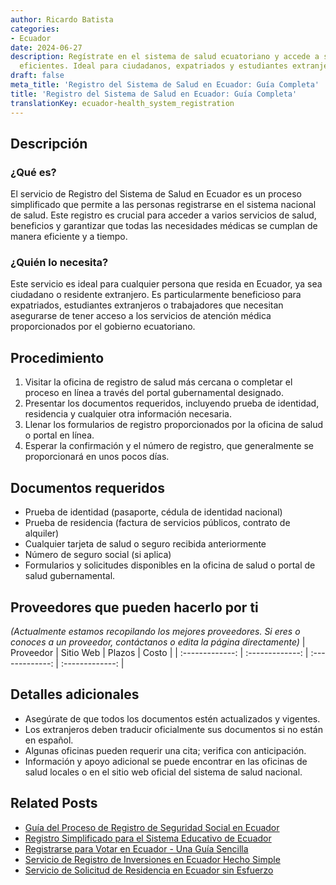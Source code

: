 ```yaml
---
author: Ricardo Batista
categories:
- Ecuador
date: 2024-06-27
description: Regístrate en el sistema de salud ecuatoriano y accede a servicios médicos
  eficientes. Ideal para ciudadanos, expatriados y estudiantes extranjeros.
draft: false
meta_title: 'Registro del Sistema de Salud en Ecuador: Guía Completa'
title: 'Registro del Sistema de Salud en Ecuador: Guía Completa'
translationKey: ecuador-health_system_registration
---
```



## Descripción
### ¿Qué es?
El servicio de Registro del Sistema de Salud en Ecuador es un proceso simplificado que permite a las personas registrarse en el sistema nacional de salud. Este registro es crucial para acceder a varios servicios de salud, beneficios y garantizar que todas las necesidades médicas se cumplan de manera eficiente y a tiempo.

### ¿Quién lo necesita?
Este servicio es ideal para cualquier persona que resida en Ecuador, ya sea ciudadano o residente extranjero. Es particularmente beneficioso para expatriados, estudiantes extranjeros o trabajadores que necesitan asegurarse de tener acceso a los servicios de atención médica proporcionados por el gobierno ecuatoriano.

## Procedimiento

1. Visitar la oficina de registro de salud más cercana o completar el proceso en línea a través del portal gubernamental designado.
2. Presentar los documentos requeridos, incluyendo prueba de identidad, residencia y cualquier otra información necesaria.
3. Llenar los formularios de registro proporcionados por la oficina de salud o portal en línea.
4. Esperar la confirmación y el número de registro, que generalmente se proporcionará en unos pocos días.

## Documentos requeridos

- Prueba de identidad (pasaporte, cédula de identidad nacional)
- Prueba de residencia (factura de servicios públicos, contrato de alquiler)
- Cualquier tarjeta de salud o seguro recibida anteriormente
- Número de seguro social (si aplica)
- Formularios y solicitudes disponibles en la oficina de salud o portal de salud gubernamental.

## Proveedores que pueden hacerlo por ti
_(Actualmente estamos recopilando los mejores proveedores. Si eres o conoces a un proveedor, contáctanos o edita la página directamente)_
| Proveedor       |     Sitio Web    |    Plazos        |       Costo     |
| :-------------: | :-------------: |  :-------------: | :-------------: |

## Detalles adicionales

- Asegúrate de que todos los documentos estén actualizados y vigentes.
- Los extranjeros deben traducir oficialmente sus documentos si no están en español.
- Algunas oficinas pueden requerir una cita; verifica con anticipación.
- Información y apoyo adicional se puede encontrar en las oficinas de salud locales o en el sitio web oficial del sistema de salud nacional.


## Related Posts

- [Guía del Proceso de Registro de Seguridad Social en Ecuador](https://tramitit.com/es/guides/ecuador/inscripción_en_la_seguridad_social/)
- [Registro Simplificado para el Sistema Educativo de Ecuador](https://tramitit.com/es/guides/ecuador/inscripción_al_sistema_educativo/)
- [Registrarse para Votar en Ecuador - Una Guía Sencilla](https://tramitit.com/es/guides/ecuador/inscripción_en_el_registro_electoral/)
- [Servicio de Registro de Inversiones en Ecuador Hecho Simple](https://tramitit.com/es/guides/ecuador/inscripción_al_registro_de_inversiones/)
- [Servicio de Solicitud de Residencia en Ecuador sin Esfuerzo](https://tramitit.com/es/guides/ecuador/solicitud_de_residencia/)